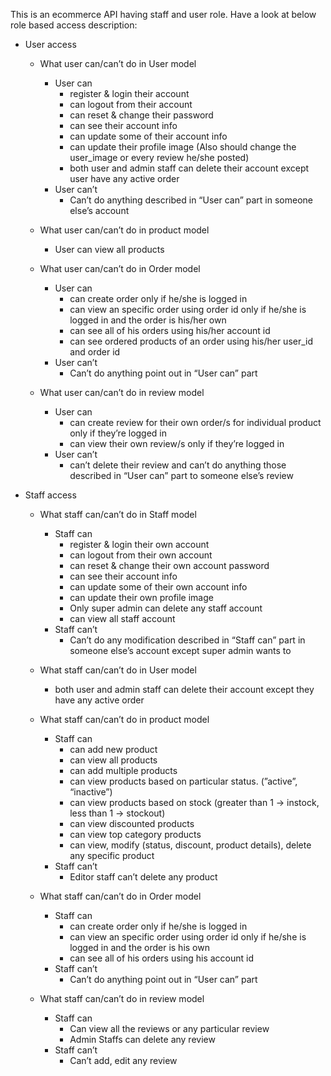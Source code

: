 This is an ecommerce API having staff and user role. Have a look at below role based access description:

- User access
    - What user can/can’t do in User model
        - User can
            - register & login their account
            - can logout from their account
            - can reset & change their password
            - can see their account info
            - can update some of their account info
            - can update their profile image (Also should change the user_image or every review he/she posted)
            - both user and admin staff can delete their account except user have any active order
        - User can’t
            - Can’t do anything described in “User can” part in someone else’s account

    - What user can/can’t do in product model
        - User can view all products

    - What user can/can’t do in Order model
        - User can
            - can create order only if he/she is logged in
            - can view an specific order using order id only if he/she is logged in and the order is his/her own
            - can see all of his orders using his/her account id
            - can see ordered products of an order using his/her user_id and order id
        - User can’t
            - Can’t do anything point out in “User can” part

    - What user can/can’t do in review model
        - User can
            - can create review for their own order/s for individual product only if they’re logged in
            - can view their own review/s only if they’re logged in
        - User can’t
            - can’t delete their review and can’t do anything those described in “User can” part to someone else’s review

- Staff access
    - What staff can/can’t do in Staff model
        - Staff can
            - register & login their own account
            - can logout from their own account
            - can reset & change their own account password
            - can see their account info
            - can update some of their own account info
            - can update their own profile image
            - Only super admin can delete any staff account
            - can view all staff account
        - Staff can’t
            - Can’t do any modification described in “Staff can” part in someone else’s account except super admin wants to

    - What staff can/can’t do in User model
        - both user and admin staff can delete their account except they have any active order

    - What staff can/can’t do in product model
        - Staff can
            - can add new product
            - can view all products
            - can add multiple products
            - can view products based on particular status. (”active”, “inactive”)
            - can view products based on stock (greater than 1 → instock, less than 1 → stockout)
            - can view discounted products
            - can view top category products
            - can view, modify (status, discount, product details), delete any specific product
        - Staff can’t
            - Editor staff can’t delete any product

    - What staff can/can’t do in Order model
        - Staff can
            - can create order only if he/she is logged in
            - can view an specific order using order id only if he/she is logged in and the order is his own
            - can see all of his orders using his account id
        - Staff can’t
            - Can’t do anything point out in “User can” part

    - What staff can/can’t do in review model
        - Staff can
            - Can view all the reviews or any particular review
            - Admin Staffs can delete any review
        - Staff can’t
            - Can’t add, edit any review
